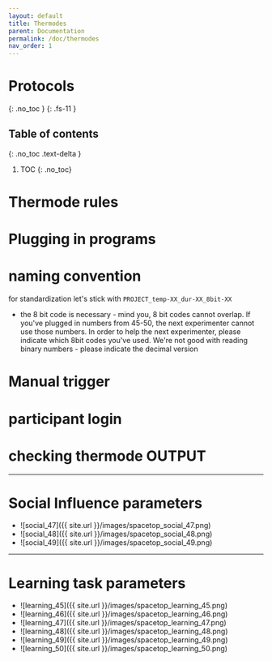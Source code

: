 ```yaml
---
layout: default
title: Thermodes
parent: Documentation
permalink: /doc/thermodes
nav_order: 1
---
```


# Protocols
{: .no_toc }
{: .fs-11 }

## Table of contents
{: .no_toc .text-delta }

1. TOC
{: .no_toc}

# Thermode rules

# Plugging in programs

# naming convention
for standardization
let's stick with
`PROJECT_temp-XX_dur-XX_8bit-XX`
* the 8 bit code is necessary - mind you, 8 bit codes cannot overlap.
If you've plugged in numbers from 45-50, the next experimenter cannot use those numbers.
In order to help the next experimenter, please indicate which 8bit codes you've used.
We're not good with reading binary numbers - please indicate the decimal version
# Manual trigger

# participant login

# checking thermode OUTPUT
---

# Social Influence parameters
* ![social_47]({{ site.url }}/images/spacetop_social_47.png)
* ![social_48]({{ site.url }}/images/spacetop_social_48.png)
* ![social_49]({{ site.url }}/images/spacetop_social_49.png)

---

# Learning task parameters
* ![learning_45]({{ site.url }}/images/spacetop_learning_45.png)
* ![learning_46]({{ site.url }}/images/spacetop_learning_46.png)
* ![learning_47]({{ site.url }}/images/spacetop_learning_47.png)
* ![learning_48]({{ site.url }}/images/spacetop_learning_48.png)
* ![learning_49]({{ site.url }}/images/spacetop_learning_49.png)
* ![learning_50]({{ site.url }}/images/spacetop_learning_50.png)
